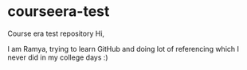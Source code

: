 # courseera-test
Course era test repository
Hi,

I am Ramya, trying to learn GitHub and doing lot of referencing which I never did in my college days :)
